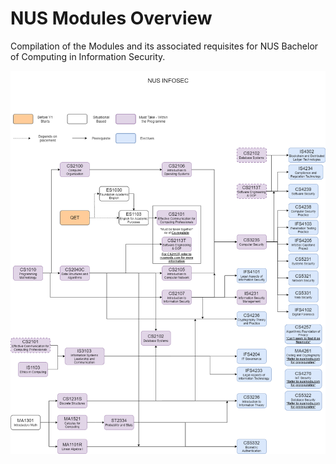 # NUS Modules Overview

Compilation of the Modules and its associated requisites for NUS Bachelor of Computing in Information Security.

![NUS INFOSEC MOD OVERVIEW](https://github.com/Kair0s3/NUSModsOverview/blob/master/infosecmods.png)
